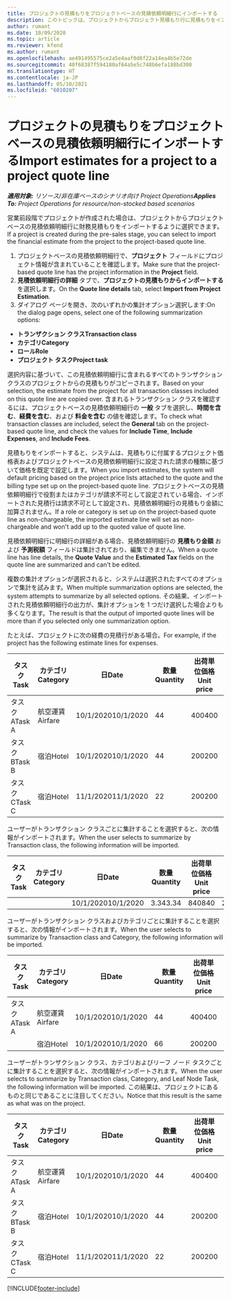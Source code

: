```yaml
---
title: プロジェクトの見積もりをプロジェクトベースの見積依頼明細行にインポートする
description: このトピックは、プロジェクトからプロジェクト見積もり行に見積もりをインポートする方法に関する情報を提供します。
author: rumant
ms.date: 10/09/2020
ms.topic: article
ms.reviewer: kfend
ms.author: rumant
ms.openlocfilehash: ae491495575ce2a5e4aaf0d8f22a14ea4b5e72de
ms.sourcegitcommit: 40f68387f594180af64a5e5c748b6efa188bd300
ms.translationtype: HT
ms.contentlocale: ja-JP
ms.lasthandoff: 05/10/2021
ms.locfileid: "6010207"
---
```

# <a name="import-estimates-for-a-project-to-a-project-quote-line"></a><span data-ttu-id="14825-103">プロジェクトの見積もりをプロジェクトベースの見積依頼明細行にインポートする</span><span class="sxs-lookup"><span data-stu-id="14825-103">Import estimates for a project to a project quote line</span></span>

<span data-ttu-id="14825-104">_**適用対象:** リソース/非在庫ベースのシナリオ向け Project Operations_</span><span class="sxs-lookup"><span data-stu-id="14825-104">_**Applies To:** Project Operations for resource/non-stocked based scenarios_</span></span>


<span data-ttu-id="14825-105">営業前段階でプロジェクトが作成された場合は、プロジェクトからプロジェクトベースの見積依頼明細行に財務見積もりをインポートするように選択できます。</span><span class="sxs-lookup"><span data-stu-id="14825-105">If a project is created during the pre-sales stage, you can select to import the financial estimate from the project to the project-based quote line.</span></span>

1. <span data-ttu-id="14825-106">プロジェクトベースの見積依頼明細行で、**プロジェクト** フィールドにプロジェクト情報が含まれていることを確認します。</span><span class="sxs-lookup"><span data-stu-id="14825-106">Make sure that the project-based quote line has the project information in the **Project** field.</span></span>
2. <span data-ttu-id="14825-107">**見積依頼明細行の詳細** タブで、**プロジェクトの見積もりからインポートする** を選択します。</span><span class="sxs-lookup"><span data-stu-id="14825-107">On the **Quote line details** tab, select **Import from Project Estimation**.</span></span>
3. <span data-ttu-id="14825-108">ダイアログ ページを開き、次のいずれかの集計オプション選択します:</span><span class="sxs-lookup"><span data-stu-id="14825-108">On the dialog page opens, select one of the following summarization options:</span></span>

  - <span data-ttu-id="14825-109">**トランザクション クラス**</span><span class="sxs-lookup"><span data-stu-id="14825-109">**Transaction class**</span></span>
  - <span data-ttu-id="14825-110">**カテゴリ**</span><span class="sxs-lookup"><span data-stu-id="14825-110">**Category**</span></span>
  - <span data-ttu-id="14825-111">**ロール**</span><span class="sxs-lookup"><span data-stu-id="14825-111">**Role**</span></span> 
  - <span data-ttu-id="14825-112">**プロジェクト タスク**</span><span class="sxs-lookup"><span data-stu-id="14825-112">**Project task**</span></span>

<span data-ttu-id="14825-113">選択内容に基づいて、この見積依頼明細行に含まれるすべてのトランザクション クラスのプロジェクトからの見積もりがコピーされます。</span><span class="sxs-lookup"><span data-stu-id="14825-113">Based on your selection, the estimate from the project for all transaction classes included on this quote line are copied over.</span></span> <span data-ttu-id="14825-114">含まれるトランザクション クラスを確認するには、プロジェクトベースの見積依頼明細行の **一般** タブを選択し、**時間を含む**、**経費を含む**、および **料金を含む** の値を確認します。</span><span class="sxs-lookup"><span data-stu-id="14825-114">To check what transaction classes are included, select the **General** tab on the project-based quote line, and check the values for **Include Time**, **Include Expenses**, and **Include Fees**.</span></span>

<span data-ttu-id="14825-115">見積もりをインポートすると、システムは、見積もりに付属するプロジェクト価格表およびプロジェクトベースの見積依頼明細行に設定された請求の種類に基づいて価格を既定で設定します。</span><span class="sxs-lookup"><span data-stu-id="14825-115">When you import estimates, the system will default pricing based on the project price lists attached to the quote and the billing type set up on the project-based quote line.</span></span> <span data-ttu-id="14825-116">プロジェクトベースの見積依頼明細行で役割またはカテゴリが請求不可として設定されている場合、インポートされた見積行は請求不可として設定され、見積依頼明細行の見積もり金額に加算されません。</span><span class="sxs-lookup"><span data-stu-id="14825-116">If a role or category is set up on the project-based quote line as non-chargeable, the imported estimate line will set as non-chargeable and won't add up to the quoted value of quote line.</span></span>

<span data-ttu-id="14825-117">見積依頼明細行に明細行の詳細がある場合、見積依頼明細行の **見積もり金額** および **予測税額** フィールドは集計されており、編集できません。</span><span class="sxs-lookup"><span data-stu-id="14825-117">When a quote line has line details, the **Quote Value** and the **Estimated Tax** fields on the quote line are summarized and can't be edited.</span></span>

<span data-ttu-id="14825-118">複数の集計オプションが選択されると、システムは選択されたすべてのオプションで集計を試みます。</span><span class="sxs-lookup"><span data-stu-id="14825-118">When multiple summarization options are selected, the system attempts to summarize by all selected options.</span></span> <span data-ttu-id="14825-119">その結果、インポートされた見積依頼明細行の出力が、集計オプションを 1 つだけ選択した場合よりも多くなります。</span><span class="sxs-lookup"><span data-stu-id="14825-119">The result is that the output of imported quote lines will be more than if you selected only one summarization option.</span></span>

<span data-ttu-id="14825-120">たとえば、プロジェクトに次の経費の見積行がある場合。</span><span class="sxs-lookup"><span data-stu-id="14825-120">For example, if the project has the following estimate lines for expenses.</span></span>

| <span data-ttu-id="14825-121">タスク​</span><span class="sxs-lookup"><span data-stu-id="14825-121">Task</span></span> | <span data-ttu-id="14825-122">カテゴリ</span><span class="sxs-lookup"><span data-stu-id="14825-122">Category</span></span> | <span data-ttu-id="14825-123">日</span><span class="sxs-lookup"><span data-stu-id="14825-123">Date</span></span> | <span data-ttu-id="14825-124">数量</span><span class="sxs-lookup"><span data-stu-id="14825-124">Quantity</span></span> | <span data-ttu-id="14825-125">出荷単位価格</span><span class="sxs-lookup"><span data-stu-id="14825-125">Unit price</span></span> | <span data-ttu-id="14825-126">金額</span><span class="sxs-lookup"><span data-stu-id="14825-126">Amount</span></span> |
| --- | --- | --- | --- | --- | --- |
| <span data-ttu-id="14825-127">タスク A</span><span class="sxs-lookup"><span data-stu-id="14825-127">Task A</span></span> | <span data-ttu-id="14825-128">航空運賃</span><span class="sxs-lookup"><span data-stu-id="14825-128">Airfare</span></span> | <span data-ttu-id="14825-129">10/1/2020</span><span class="sxs-lookup"><span data-stu-id="14825-129">10/1/2020</span></span> | <span data-ttu-id="14825-130">4</span><span class="sxs-lookup"><span data-stu-id="14825-130">4</span></span> | <span data-ttu-id="14825-131">400</span><span class="sxs-lookup"><span data-stu-id="14825-131">400</span></span> | <span data-ttu-id="14825-132">1600</span><span class="sxs-lookup"><span data-stu-id="14825-132">1600</span></span> |
| <span data-ttu-id="14825-133">タスク B</span><span class="sxs-lookup"><span data-stu-id="14825-133">Task B</span></span> | <span data-ttu-id="14825-134">宿泊</span><span class="sxs-lookup"><span data-stu-id="14825-134">Hotel</span></span> | <span data-ttu-id="14825-135">10/1/2020</span><span class="sxs-lookup"><span data-stu-id="14825-135">10/1/2020</span></span> | <span data-ttu-id="14825-136">4</span><span class="sxs-lookup"><span data-stu-id="14825-136">4</span></span> | <span data-ttu-id="14825-137">200</span><span class="sxs-lookup"><span data-stu-id="14825-137">200</span></span> | <span data-ttu-id="14825-138">800</span><span class="sxs-lookup"><span data-stu-id="14825-138">800</span></span> |
| <span data-ttu-id="14825-139">タスク C</span><span class="sxs-lookup"><span data-stu-id="14825-139">Task C</span></span> | <span data-ttu-id="14825-140">宿泊</span><span class="sxs-lookup"><span data-stu-id="14825-140">Hotel</span></span> | <span data-ttu-id="14825-141">11/1/2020</span><span class="sxs-lookup"><span data-stu-id="14825-141">11/1/2020</span></span> | <span data-ttu-id="14825-142">2</span><span class="sxs-lookup"><span data-stu-id="14825-142">2</span></span> | <span data-ttu-id="14825-143">200</span><span class="sxs-lookup"><span data-stu-id="14825-143">200</span></span> | <span data-ttu-id="14825-144">400</span><span class="sxs-lookup"><span data-stu-id="14825-144">400</span></span> |

<span data-ttu-id="14825-145">ユーザーがトランザクション クラスごとに集計することを選択すると、次の情報がインポートされます。</span><span class="sxs-lookup"><span data-stu-id="14825-145">When the user selects to summarize by Transaction class, the following information will be imported.</span></span>

| <span data-ttu-id="14825-146">タスク​</span><span class="sxs-lookup"><span data-stu-id="14825-146">Task</span></span> | <span data-ttu-id="14825-147">カテゴリ</span><span class="sxs-lookup"><span data-stu-id="14825-147">Category</span></span> | <span data-ttu-id="14825-148">日</span><span class="sxs-lookup"><span data-stu-id="14825-148">Date</span></span> | <span data-ttu-id="14825-149">数量</span><span class="sxs-lookup"><span data-stu-id="14825-149">Quantity</span></span> | <span data-ttu-id="14825-150">出荷単位価格</span><span class="sxs-lookup"><span data-stu-id="14825-150">Unit price</span></span> | <span data-ttu-id="14825-151">金額</span><span class="sxs-lookup"><span data-stu-id="14825-151">Amount</span></span> |
| --- | --- | --- | --- | --- | --- |
| | | <span data-ttu-id="14825-152">10/1/2020</span><span class="sxs-lookup"><span data-stu-id="14825-152">10/1/2020</span></span> | <span data-ttu-id="14825-153">3.34</span><span class="sxs-lookup"><span data-stu-id="14825-153">3.34</span></span> | <span data-ttu-id="14825-154">840</span><span class="sxs-lookup"><span data-stu-id="14825-154">840</span></span> | <span data-ttu-id="14825-155">2800</span><span class="sxs-lookup"><span data-stu-id="14825-155">2800</span></span> |

<span data-ttu-id="14825-156">ユーザーがトランザクション クラスおよびカテゴリごとに集計することを選択すると、次の情報がインポートされます。</span><span class="sxs-lookup"><span data-stu-id="14825-156">When the user selects to summarize by Transaction class and Category, the following information will be imported.</span></span>

| <span data-ttu-id="14825-157">タスク​</span><span class="sxs-lookup"><span data-stu-id="14825-157">Task</span></span> | <span data-ttu-id="14825-158">カテゴリ</span><span class="sxs-lookup"><span data-stu-id="14825-158">Category</span></span> | <span data-ttu-id="14825-159">日</span><span class="sxs-lookup"><span data-stu-id="14825-159">Date</span></span> | <span data-ttu-id="14825-160">数量</span><span class="sxs-lookup"><span data-stu-id="14825-160">Quantity</span></span> | <span data-ttu-id="14825-161">出荷単位価格</span><span class="sxs-lookup"><span data-stu-id="14825-161">Unit price</span></span> | <span data-ttu-id="14825-162">金額</span><span class="sxs-lookup"><span data-stu-id="14825-162">Amount</span></span> |
| --- | --- | --- | --- | --- | --- |
| <span data-ttu-id="14825-163">タスク A</span><span class="sxs-lookup"><span data-stu-id="14825-163">Task A</span></span> | <span data-ttu-id="14825-164">航空運賃</span><span class="sxs-lookup"><span data-stu-id="14825-164">Airfare</span></span> | <span data-ttu-id="14825-165">10/1/2020</span><span class="sxs-lookup"><span data-stu-id="14825-165">10/1/2020</span></span> | <span data-ttu-id="14825-166">4</span><span class="sxs-lookup"><span data-stu-id="14825-166">4</span></span> | <span data-ttu-id="14825-167">400</span><span class="sxs-lookup"><span data-stu-id="14825-167">400</span></span> | <span data-ttu-id="14825-168">1600</span><span class="sxs-lookup"><span data-stu-id="14825-168">1600</span></span> |
| | <span data-ttu-id="14825-169">宿泊</span><span class="sxs-lookup"><span data-stu-id="14825-169">Hotel</span></span> | <span data-ttu-id="14825-170">10/1/2020</span><span class="sxs-lookup"><span data-stu-id="14825-170">10/1/2020</span></span> | <span data-ttu-id="14825-171">6</span><span class="sxs-lookup"><span data-stu-id="14825-171">6</span></span> | <span data-ttu-id="14825-172">200</span><span class="sxs-lookup"><span data-stu-id="14825-172">200</span></span> | <span data-ttu-id="14825-173">1200</span><span class="sxs-lookup"><span data-stu-id="14825-173">1200</span></span> |

<span data-ttu-id="14825-174">ユーザーがトランザクション クラス、カテゴリおよびリーフ ノード タスクごとに集計することを選択すると、次の情報がインポートされます。</span><span class="sxs-lookup"><span data-stu-id="14825-174">When the user selects to summarize by Transaction class, Category, and Leaf Node Task, the following information will be imported.</span></span> <span data-ttu-id="14825-175">この結果は、プロジェクトにあるものと同じであることに注目してください。</span><span class="sxs-lookup"><span data-stu-id="14825-175">Notice that this result is the same as what was on the project.</span></span>

| <span data-ttu-id="14825-176">タスク​</span><span class="sxs-lookup"><span data-stu-id="14825-176">Task</span></span> | <span data-ttu-id="14825-177">カテゴリ</span><span class="sxs-lookup"><span data-stu-id="14825-177">Category</span></span> | <span data-ttu-id="14825-178">日</span><span class="sxs-lookup"><span data-stu-id="14825-178">Date</span></span> | <span data-ttu-id="14825-179">数量</span><span class="sxs-lookup"><span data-stu-id="14825-179">Quantity</span></span> | <span data-ttu-id="14825-180">出荷単位価格</span><span class="sxs-lookup"><span data-stu-id="14825-180">Unit price</span></span> | <span data-ttu-id="14825-181">金額</span><span class="sxs-lookup"><span data-stu-id="14825-181">Amount</span></span> |
| --- | --- | --- | --- | --- | --- |
| <span data-ttu-id="14825-182">タスク A</span><span class="sxs-lookup"><span data-stu-id="14825-182">Task A</span></span> | <span data-ttu-id="14825-183">航空運賃</span><span class="sxs-lookup"><span data-stu-id="14825-183">Airfare</span></span> | <span data-ttu-id="14825-184">10/1/2020</span><span class="sxs-lookup"><span data-stu-id="14825-184">10/1/2020</span></span> | <span data-ttu-id="14825-185">4</span><span class="sxs-lookup"><span data-stu-id="14825-185">4</span></span> | <span data-ttu-id="14825-186">400</span><span class="sxs-lookup"><span data-stu-id="14825-186">400</span></span> | <span data-ttu-id="14825-187">1600</span><span class="sxs-lookup"><span data-stu-id="14825-187">1600</span></span> |
| <span data-ttu-id="14825-188">タスク B</span><span class="sxs-lookup"><span data-stu-id="14825-188">Task B</span></span> | <span data-ttu-id="14825-189">宿泊</span><span class="sxs-lookup"><span data-stu-id="14825-189">Hotel</span></span> | <span data-ttu-id="14825-190">10/1/2020</span><span class="sxs-lookup"><span data-stu-id="14825-190">10/1/2020</span></span> | <span data-ttu-id="14825-191">4</span><span class="sxs-lookup"><span data-stu-id="14825-191">4</span></span> | <span data-ttu-id="14825-192">200</span><span class="sxs-lookup"><span data-stu-id="14825-192">200</span></span> | <span data-ttu-id="14825-193">800</span><span class="sxs-lookup"><span data-stu-id="14825-193">800</span></span> |
| <span data-ttu-id="14825-194">タスク C</span><span class="sxs-lookup"><span data-stu-id="14825-194">Task C</span></span> | <span data-ttu-id="14825-195">宿泊</span><span class="sxs-lookup"><span data-stu-id="14825-195">Hotel</span></span> | <span data-ttu-id="14825-196">11/1/2020</span><span class="sxs-lookup"><span data-stu-id="14825-196">11/1/2020</span></span> | <span data-ttu-id="14825-197">2</span><span class="sxs-lookup"><span data-stu-id="14825-197">2</span></span> | <span data-ttu-id="14825-198">200</span><span class="sxs-lookup"><span data-stu-id="14825-198">200</span></span> | <span data-ttu-id="14825-199">400</span><span class="sxs-lookup"><span data-stu-id="14825-199">400</span></span> |


[!INCLUDE[footer-include](../includes/footer-banner.md)]
